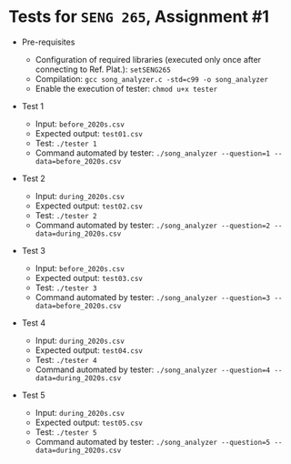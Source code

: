 # Tests for `SENG 265`, Assignment #1

* Pre-requisites
    * Configuration of required libraries (executed only once after connecting to Ref. Plat.): `setSENG265`
    * Compilation: `gcc song_analyzer.c -std=c99 -o song_analyzer` 
    * Enable the execution of tester: `chmod u+x tester`

* Test 1
    * Input: `before_2020s.csv`
    * Expected output: `test01.csv`
    * Test: `./tester 1`
    * Command automated by tester: `./song_analyzer --question=1 --data=before_2020s.csv`
    
* Test 2
    * Input: `during_2020s.csv`
    * Expected output: `test02.csv`
    * Test: `./tester 2`
    * Command automated by tester: `./song_analyzer --question=2 --data=during_2020s.csv`
    
* Test 3
    * Input: `before_2020s.csv`
    * Expected output: `test03.csv`
    * Test: `./tester 3`
    * Command automated by tester: `./song_analyzer --question=3 --data=before_2020s.csv`

* Test 4
    * Input: `during_2020s.csv`
    * Expected output: `test04.csv`
    *  Test: `./tester 4`
    * Command automated by tester: `./song_analyzer --question=4 --data=during_2020s.csv`
    

* Test 5
    * Input: `during_2020s.csv`
    * Expected output: `test05.csv`
    * Test: `./tester 5`
    * Command automated by tester: `./song_analyzer --question=5 --data=during_2020s.csv`
    